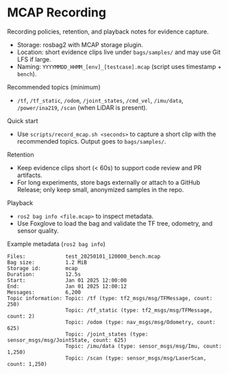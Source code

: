 # MCAP Recording

Recording policies, retention, and playback notes for evidence capture.

- Storage: rosbag2 with MCAP storage plugin.
- Location: short evidence clips live under `bags/samples/` and may use Git LFS if large.
- Naming: `YYYYMMDD_HHMM_[env]_[testcase].mcap` (script uses timestamp + `bench`).

Recommended topics (minimum)

- `/tf`, `/tf_static`, `/odom`, `/joint_states`, `/cmd_vel`, `/imu/data`, `/power/ina219`, `/scan` (when LiDAR is present).

Quick start

- Use `scripts/record_mcap.sh <seconds>` to capture a short clip with the recommended topics. Output goes to `bags/samples/`.

Retention

- Keep evidence clips short (< 60s) to support code review and PR artifacts.
- For long experiments, store bags externally or attach to a GitHub Release; only keep small, anonymized samples in the repo.

Playback

- `ros2 bag info <file.mcap>` to inspect metadata.
- Use Foxglove to load the bag and validate the TF tree, odometry, and sensor quality.

Example metadata (`ros2 bag info`)

```
Files:             test_20250101_120000_bench.mcap
Bag size:          1.2 MiB
Storage id:        mcap
Duration:          12.5s
Start:             Jan 01 2025 12:00:00
End:               Jan 01 2025 12:00:12
Messages:          6,200
Topic information: Topic: /tf (type: tf2_msgs/msg/TFMessage, count: 250)
                   Topic: /tf_static (type: tf2_msgs/msg/TFMessage, count: 2)
                   Topic: /odom (type: nav_msgs/msg/Odometry, count: 625)
                   Topic: /joint_states (type: sensor_msgs/msg/JointState, count: 625)
                   Topic: /imu/data (type: sensor_msgs/msg/Imu, count: 1,250)
                   Topic: /scan (type: sensor_msgs/msg/LaserScan, count: 1,250)
```
